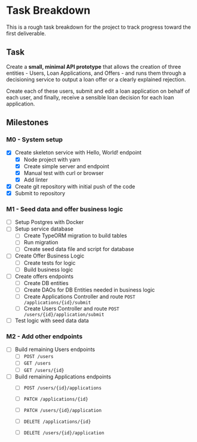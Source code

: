 # Task Breakdown

This is a rough task breakdown for the project to track progress toward the first deliverable.

## Task
Create a **small, minimal API prototype** that allows the creation of three entities - Users, Loan Applications, and Offers - and runs them through a decisioning service to output a loan offer or a clearly explained rejection.

Create each of these users, submit and edit a loan application on behalf of each user, and finally, receive a sensible loan decision for each loan application.

## Milestones
### M0 - System setup
- [X] Create skeleton service with Hello, World! endpoint
  - [X] Node project with yarn
  - [X] Create simple server and endpoint
  - [X] Manual test with curl or browser
  - [X] Add linter
- [X] Create git repository with initial push of the code
- [X] Submit to repository

### M1 - Seed data and offer business logic
- [ ] Setup Postgres with Docker
- [ ] Setup service database
  - [ ] Create TypeORM migration to build tables
  - [ ] Run migration
  - [ ] Create seed data file and script for database
- [ ] Create Offer Business Logic
  - [ ] Create tests for logic
  - [ ] Build business logic
- [ ] Create offers endpoints
  - [ ] Create DB entities
  - [ ] Create DAOs for DB Entities needed in business logic
  - [ ] Create Applications Controller and route `POST /applications/{id}/submit`
  - [ ] Create Users Controller and route `POST /users/{id}/application/submit`
- [ ] Test logic with seed data data

### M2 - Add other endpoints
- [ ] Build remaining Users endpoints
  - [ ] `POST /users`
  - [ ] `GET /users`
  - [ ] `GET /users/{id}`
- [ ] Build remaining Applications endpoints
  - [ ] `POST /users/{id}/applications`
  - [ ] `PATCH /applications/{id}`
  - [ ] `PATCH /users/{id}/application`
  - [ ] `DELETE /applications/{id}`
  - [ ] `DELETE /users/{id}/application`

